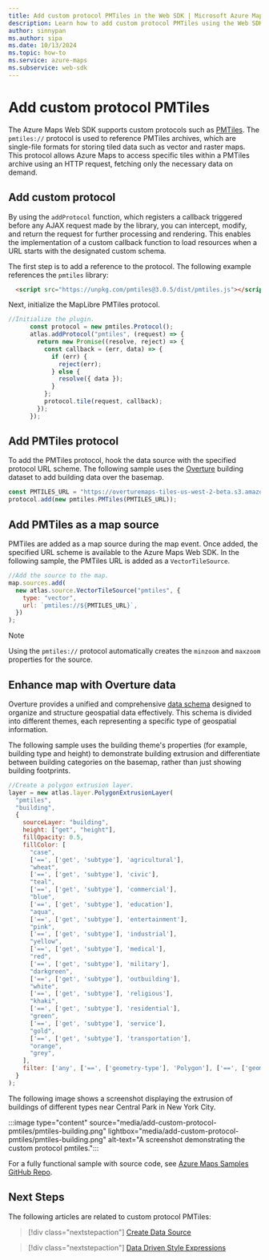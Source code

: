 ```yaml
---
title: Add custom protocol PMTiles in the Web SDK | Microsoft Azure Maps
description: Learn how to add custom protocol PMTiles using the Web SDK.
author: sinnypan
ms.author: sipa
ms.date: 10/13/2024
ms.topic: how-to
ms.service: azure-maps
ms.subservice: web-sdk
---
```


# Add custom protocol PMTiles

The Azure Maps Web SDK supports custom protocols such as [PMTiles]. The `pmtiles://` protocol is used to reference PMTiles archives, which are single-file formats for storing tiled data such as vector and raster maps. This protocol allows Azure Maps to access specific tiles within a PMTiles archive using an HTTP request, fetching only the necessary data on demand.

## Add custom protocol

By using the `addProtocol` function, which registers a callback triggered before any AJAX request made by the library, you can intercept, modify, and return the request for further processing and rendering. This enables the implementation of a custom callback function to load resources when a URL starts with the designated custom schema.

The first step is to add a reference to the protocol. The following example references the `pmtiles` library:

```html
  <script src="https://unpkg.com/pmtiles@3.0.5/dist/pmtiles.js"></script>
```

Next, initialize the MapLibre PMTiles protocol.

```js
//Initialize the plugin.
      const protocol = new pmtiles.Protocol();
      atlas.addProtocol("pmtiles", (request) => {
        return new Promise((resolve, reject) => {
          const callback = (err, data) => {
            if (err) {
              reject(err);
            } else {
              resolve({ data });
            }
          };
          protocol.tile(request, callback);
        });
      });
```

## Add PMTiles protocol

To add the PMTiles protocol, hook the data source with the specified protocol URL scheme. The following sample uses the [Overture] building dataset to add building data over the basemap.

```js
const PMTILES_URL = "https://overturemaps-tiles-us-west-2-beta.s3.amazonaws.com/2024-07-22/buildings.pmtiles";
protocol.add(new pmtiles.PMTiles(PMTILES_URL));
```

## Add PMTiles as a map source

PMTiles are added as a map source during the map event. Once added, the specified URL scheme is available to the Azure Maps Web SDK. In the following sample, the PMTiles URL is added as a `VectorTileSource`.

```js
//Add the source to the map.
map.sources.add(
  new atlas.source.VectorTileSource("pmtiles", {
    type: "vector",
    url: `pmtiles://${PMTILES_URL}`,
  })
);
```

> [!NOTE]
> Using the `pmtiles://` protocol automatically creates the `minzoom` and `maxzoom` properties for the source.

## Enhance map with Overture data

Overture provides a unified and comprehensive [data schema] designed to organize and structure geospatial data effectively. This schema is divided into different themes, each representing a specific type of geospatial information.

The following sample uses the building theme's properties (for example, building type and height) to demonstrate building extrusion and differentiate between building categories on the basemap, rather than just showing building footprints.

```js
//Create a polygon extrusion layer.
layer = new atlas.layer.PolygonExtrusionLayer(
  "pmtiles",
  "building",
  {
    sourceLayer: "building",
    height: ["get", "height"],
    fillOpacity: 0.5,
    fillColor: [
      "case",
      ['==', ['get', 'subtype'], 'agricultural'],
      "wheat",
      ['==', ['get', 'subtype'], 'civic'],
      "teal",
      ['==', ['get', 'subtype'], 'commercial'],
      "blue",
      ['==', ['get', 'subtype'], 'education'],
      "aqua",
      ['==', ['get', 'subtype'], 'entertainment'],
      "pink",
      ['==', ['get', 'subtype'], 'industrial'],
      "yellow",
      ['==', ['get', 'subtype'], 'medical'],
      "red",
      ['==', ['get', 'subtype'], 'military'],
      "darkgreen",
      ['==', ['get', 'subtype'], 'outbuilding'],
      "white",
      ['==', ['get', 'subtype'], 'religious'],
      "khaki",
      ['==', ['get', 'subtype'], 'residential'],
      "green",
      ['==', ['get', 'subtype'], 'service'],
      "gold",
      ['==', ['get', 'subtype'], 'transportation'],
      "orange",
      "grey",
    ],
    filter: ['any', ['==', ['geometry-type'], 'Polygon'], ['==', ['geometry-type'], 'MultiPolygon']]
  }
);
```

The following image shows a screenshot displaying the extrusion of buildings of different types near Central Park in New York City.

:::image type="content" source="media/add-custom-protocol-pmtiles/pmtiles-building.png"  lightbox="media/add-custom-protocol-pmtiles/pmtiles-building.png" alt-text="A screenshot demonstrating the custom protocol pmtiles.":::

For a fully functional sample with source code, see [Azure Maps Samples GitHub Repo].

<!--
For more PMTiles samples, see [Azure Maps Samples].
[Azure Maps Samples]: https://samples.azuremaps.com/?search=pmtiles
-->

## Next Steps

The following articles are related to custom protocol PMTiles:

> [!div class="nextstepaction"]
> [Create Data Source](create-data-source-web-sdk.md)

> [!div class="nextstepaction"]
> [Data Driven Style Expressions](data-driven-style-expressions-web-sdk.md)

[Azure Maps Samples GitHub Repo]: https://github.com/Azure-Samples/AzureMapsCodeSamples/blob/main/Samples/PMTiles/Overture%20Building%20Theme/Buildings.html
[data schema]: https://docs.overturemaps.org/schema
[Overture]: https://overturemaps.org
[PMTiles]: https://docs.protomaps.com/pmtiles
